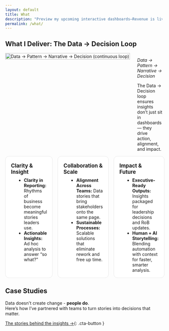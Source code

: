```yaml
---
layout: default
title: What
description: "Preview my upcoming interactive dashboards—Revenue is live in preview, with HR and Marketing dashboards coming soon!"
permalink: /what/
---
```


## What I Deliver: The Data → Decision Loop  
<div style="display: flex; align-items: flex-start; gap: 1.5rem; flex-wrap: wrap;">
  <picture>
    <source 
      srcset="{{ '/assets/images/Data Journey.svg' | relative_url }}" 
      media="(prefers-color-scheme: dark)">
    <img 
      src="{{ '/assets/images/Data Journey.svg' | relative_url }}" 
      alt="Data → Pattern → Narrative → Decision (continuous loop)"
      style="width: 100%; max-width: 450px; height: auto; border: none; align-self: flex-start;">
  </picture>
  <div style="flex: 1;">  
    <p><em>Data → Pattern → Narrative → Decision</em></p>
    <p>The Data → Decision loop ensures insights don’t just sit in dashboards — they drive action, alignment, and impact.</p>
  </div>
</div>

<style>
  .psa-grid{display:grid;grid-template-columns:repeat(3,1fr);gap:1rem}
  .psa-card{background:#fff;border:1px solid #e6e6e6;border-radius:12px;padding:1rem 1.1rem}
  .psa-card h4{margin:.25rem 0 .5rem;font-size:1.05rem}
  .psa-card ul{margin:.25rem 0 0 1.1rem}
  .psa-muted{color:#666;font-style:italic;margin:.75rem 0 0}
  @media (max-width:900px){.psa-grid{grid-template-columns:1fr 1fr}}
  @media (max-width:640px){.psa-grid{grid-template-columns:1fr}}
</style>

<div class="psa-grid">
  <div class="psa-card">
    <h4>Clarity &amp; Insight</h4>
    <ul>
      <li><strong>Clarity in Reporting:</strong> Rhythms of business become meaningful stories leaders use.</li>
      <li><strong>Actionable Insights:</strong> Ad hoc analysis to answer “so what?”</li>
    </ul>
  </div>
  <div class="psa-card">
    <h4>Collaboration &amp; Scale</h4>
    <ul>
      <li><strong>Alignment Across Teams:</strong> Data stories that bring stakeholders onto the same page.</li>
      <li><strong>Sustainable Processes:</strong> Scalable solutions that eliminate rework and free up time.</li>
    </ul>
  </div>
  <div class="psa-card">
    <h4>Impact &amp; Future</h4>
    <ul>
      <li><strong>Executive-Ready Outputs:</strong> Insights packaged for leadership decisions and RoB updates.</li>
      <li><strong>Human + AI Storytelling:</strong> Blending automation with context for faster, smarter analysis.</li>
    </ul>
  </div>
</div>

## Case Studies  
Data doesn't create change - **people do**.  
Here’s how I’ve partnered with teams to turn stories into decisions that matter.

[The stories behind the insights →](/why/){: .cta-button }
